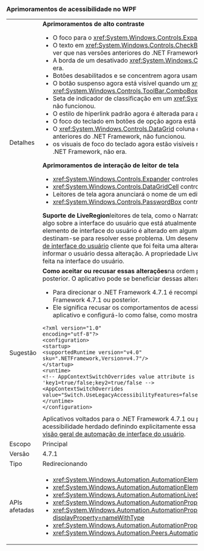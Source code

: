 ### <a name="accessibility-improvements-in-wpf"></a>Aprimoramentos de acessibilidade no WPF

|   |   |
|---|---|
|Detalhes|<strong>Aprimoramentos de alto contraste</strong><ul><li>O foco para o <xref:System.Windows.Controls.Expander> controle agora está visível. Nas versões anteriores do .NET Framework, não era.</li><li>O texto em <xref:System.Windows.Controls.CheckBox> e <xref:System.Windows.Controls.RadioButton> controles quando eles estiverem selecionados agora é mais fácil ver que nas versões anteriores do .NET Framework.</li><li>A borda de um desativado <xref:System.Windows.Controls.ComboBox> agora é a mesma cor do texto desabilitado. Nas versões anteriores do .NET Framework, não era.</li><li>Botões desabilitados e se concentrem agora usam a cor de tema correto. Nas versões anteriores do .NET Framework, eles não faziam isso.</li><li>O botão suspenso agora está visível quando um <xref:System.Windows.Controls.ComboBox> estilo do controle é definido como <xref:System.Windows.Controls.ToolBar.ComboBoxStyleKey?displayProperty=nameWithType>, nas versões anteriores do .NET Framework, não era.</li><li>Seta de indicador de classificação em um <xref:System.Windows.Controls.DataGrid> controle agora usa cores de tema. Nas versões anteriores do .NET Framework, não funcionou.</li><li>O estilo de hiperlink padrão agora é alterada para a cor de tema correto mouse. Nas versões anteriores do .NET Framework, não funcionou.</li><li>O foco do teclado em botões de opção agora está visível. Nas versões anteriores do .NET Framework, não era.</li><li>O <xref:System.Windows.Controls.DataGrid> coluna da caixa de seleção do controle usa as cores esperadas para comentários de foco do teclado. Nas versões anteriores do .NET Framework, não funcionou.</li><li>os visuais de foco do teclado agora estão visíveis no <xref:System.Windows.Controls.ComboBox> e <xref:System.Windows.Controls.ListBox>. Nas versões anteriores do .NET Framework, não era.</li></ul><strong>Aprimoramentos de interação de leitor de tela</strong><ul><li><xref:System.Windows.Controls.Expander> controles agora são anunciados corretamente como grupos (expandir/recolher) por leitores de tela.</li><li><xref:System.Windows.Controls.DataGridCell> controles agora são anunciados corretamente como (localizada) por leitores de tela de célula de grade de dados.</li><li>Leitores de tela agora anunciará o nome de um editável <xref:System.Windows.Controls.ComboBox>.</li><li><xref:System.Windows.Controls.PasswordBox> controles não são anunciados como &quot;nenhum item no modo de exibição&quot; por leitores de tela.</li></ul><strong>Suporte de LiveRegion</strong>leitores de tela, como o Narrator ajudar as pessoas a conhecer o conteúdo de interface do usuário de um aplicativo, geralmente descrevendo algo sobre a interface do usuário que está atualmente focalizado, porque esse é provavelmente o elemento mais adequados para o usuário. No entanto, se um elemento de interface do usuário é alterado em algum lugar na tela e não tem o foco, o usuário não pode ser informado e perder informações importantes. LiveRegions destinam-se para resolver esse problema. Um desenvolvedor pode usar para informar o leitor de tela ou qualquer outro [automação de IU][visão geral de automação de interface do usuário](~/docs/framework/ui-automation/ui-automation-overview.md) cliente que foi feita uma alteração importante de um elemento de interface do usuário. Em seguida, o leitor de tela pode decidir como e quando informar o usuário dessa alteração. A propriedade LiveSetting também permite que o leitor de tela saber o quanto é importante informar ao usuário sobre a alteração feita na interface do usuário.|
|Sugestão|<strong>Como aceitar ou recusar essas alterações</strong>na ordem para o aplicativo para se beneficiar com essas alterações, deve ser executada no .NET Framework 4.7.1 ou posterior. O aplicativo pode se beneficiar dessas alterações em qualquer uma das seguintes maneiras:<ul><li>Para direcionar o .NET Framework 4.7.1 é recompilado. Essas alterações de acessibilidade são habilitados por padrão em aplicativos WPF que visam o .NET Framework 4.7.1 ou posterior.</li><li>Ele significa recusar os comportamentos de acessibilidade herdado, adicionando o seguinte [AppContext Switch](~/docs/framework/configure-apps/file-schema/runtime/appcontextswitchoverrides-element.md) no <code>&lt;runtime&gt;</code> seção do arquivo de configuração do aplicativo e configurá-lo como false, como mostra o exemplo a seguir.</li></ul><pre><code>&lt;?xml version=&quot;1.0&quot; encoding=&quot;utf-8&quot;?&gt;&#13;&#10;&lt;configuration&gt;&#13;&#10;&lt;startup&gt;&#13;&#10;&lt;supportedRuntime version=&quot;v4.0&quot; sku=&quot;.NETFramework,Version=v4.7&quot;/&gt;&#13;&#10;&lt;/startup&gt;&#13;&#10;&lt;runtime&gt;&#13;&#10;&lt;!-- AppContextSwitchOverrides value attribute is in the form of &#39;key1=true/false;key2=true/false  --&gt;&#13;&#10;&lt;AppContextSwitchOverrides value=&quot;Switch.UseLegacyAccessibilityFeatures=false&quot; /&gt;&#13;&#10;&lt;/runtime&gt;&#13;&#10;&lt;/configuration&gt;&#13;&#10;</code></pre>Aplicativos voltados para o .NET Framework 4.7.1 ou posterior e deseja preservar herdado comportamento de acessibilidade pode aceitar o uso dos recursos de acessibilidade herdado definindo explicitamente essa opção AppContext como <code>true</code>. Para obter uma visão geral de automação de interface do usuário, consulte o [visão geral de automação de interface do usuário](~/docs/framework/ui-automation/ui-automation-overview.md).|
|Escopo|Principal|
|Versão|4.7.1|
|Tipo|Redirecionando|
|APIs afetadas|<ul><li><xref:System.Windows.Automation.AutomationElementIdentifiers.LiveSettingProperty?displayProperty=nameWithType></li><li><xref:System.Windows.Automation.AutomationElementIdentifiers.LiveRegionChangedEvent?displayProperty=nameWithType></li><li><xref:System.Windows.Automation.AutomationLiveSetting?displayProperty=nameWithType></li><li><xref:System.Windows.Automation.AutomationProperties.LiveSettingProperty?displayProperty=nameWithType></li><li><xref:System.Windows.Automation.AutomationProperties.SetLiveSetting(System.Windows.DependencyObject,System.Windows.Automation.AutomationLiveSetting)?displayProperty=nameWithType></li><li><xref:System.Windows.Automation.AutomationProperties.GetLiveSetting(System.Windows.DependencyObject)?displayProperty=nameWithType></li><li><xref:System.Windows.Automation.Peers.AutomationPeer.GetLiveSettingCore?displayProperty=nameWithType></li></ul>|

